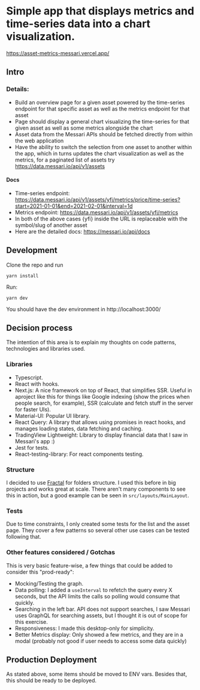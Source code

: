 # Simple app that displays metrics and time-series data into a chart visualization.

https://asset-metrics-messari.vercel.app/

## Intro

### Details:

- Build an overview page for a given asset powered by the time-series endpoint for that specific asset as well as the metrics endpoint for that asset
- Page should display a general chart visualizing the time-series for that given asset as well as some metrics alongside the chart
- Asset data from the Messari APIs should be fetched directly from within the web application
- Have the ability to switch the selection from one asset to another within the app, which in turns updates the chart visualization as well as the metrics, for a paginated list of assets try https://data.messari.io/api/v1/assets

#### Docs

- Time-series endpoint: https://data.messari.io/api/v1/assets/yfi/metrics/price/time-series?start=2021-01-01&end=2021-02-01&interval=1d
- Metrics endpoint: https://data.messari.io/api/v1/assets/yfi/metrics
- In both of the above cases {yfi} inside the URL is replaceable with the symbol/slug of another asset
- Here are the detailed docs: https://messari.io/api/docs

## Development

Clone the repo and run

```
yarn install
```

Run:

```
yarn dev
```

You should have the dev environment in http://localhost:3000/

## Decision process

The intention of this area is to explain my thoughts on code patterns,
technologies and libraries used.

### Libraries

- Typescript.
- React with hooks.
- Next.js: A nice framework on top of React, that simplifies SSR. Useful in aproject like this for things like Google indexing (show the prices when people search, for example), SSR (calculate and fetch stuff in the server for faster UIs).
- Material-UI: Popular UI library.
- React Query: A library that allows using promises in react hooks, and manages loading states, data fetching and caching.
- TradingView Lightweight: Library to display financial data that I saw in Messari's app :)
- Jest for tests.
- React-testing-library: For react components testing.

### Structure

I decided to use [Fractal](https://hackernoon.com/fractal-a-react-app-structure-for-infinite-scale-4dab943092af) for folders structure. I used this before in big projects and works great at scale.
There aren't many components to see this in action, but a good example can be seen in `src/layouts/MainLayout`.

### Tests

Due to time constraints, I only created some tests for the list and the asset page. They cover a few patterns so several other use cases can be tested following that.

### Other features considered / Gotchas

This is very basic feature-wise, a few things that could be added to consider this "prod-ready":

- Mocking/Testing the graph.
- Data polling: I added a `useInterval` to refetch the query every X seconds, but the API limits the calls so polling would consume that quickly.
- Searching in the left bar. API does not support searches, I saw Messari uses GraphQL for searching assets, but I thought it is out of scope for this exercise.
- Responsiveness: I made this desktop-only for simplicity.
- Better Metrics display: Only showed a few metrics, and they are in a modal (probably not good if user needs to access some data quickly)

## Production Deployment

As stated above, some items should be moved to ENV vars. Besides that, this should be ready to be deployed.
